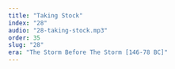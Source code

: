```yaml
---
title: "Taking Stock"
index: "28"
audio: "28-taking-stock.mp3"
order: 35
slug: "28"
era: "The Storm Before The Storm [146-78 BC]"
---
```



